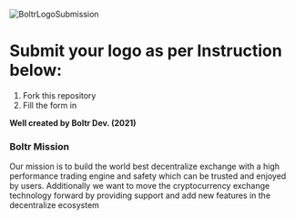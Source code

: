 ![BoltrLogoSubmission](https://github.com/boltrswap/Other-Project-Logo/blob/main/logo%20submission.jpg) 



Submit your logo as per Instruction below:
=====================================
1. Fork this repository
2. Fill the form in 



**Well created by Boltr Dev. (2021)**



### Boltr Mission

Our mission is to build the world best decentralize exchange with a high performance trading engine and safety which can be trusted and enjoyed by users. Additionally we want to move the cryptocurrency exchange technology forward by providing support and add new features in the decentralize ecosystem
